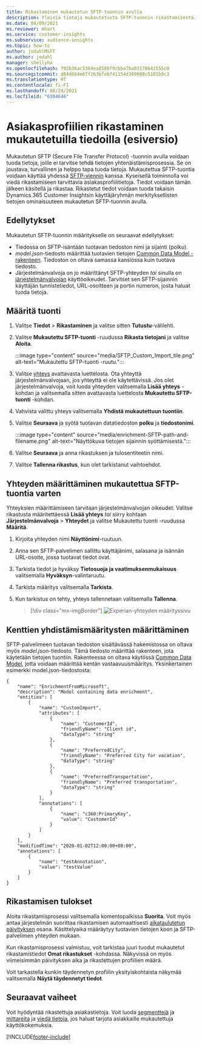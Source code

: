 ```yaml
---
title: Rikastaminen mukautetun SFTP-tuonnin avulla
description: Yleisiä tietoja mukautetusta SFTP-tuonnin rikastamisesta.
ms.date: 04/09/2021
ms.reviewer: mhart
ms.service: customer-insights
ms.subservice: audience-insights
ms.topic: how-to
author: jodahlMSFT
ms.author: jodahl
manager: shellyha
ms.openlocfilehash: f92b36ac5364ea8586f9cbba7ba03178641555c0
ms.sourcegitcommit: d84d664e67f263bfeb741154d309088c5101b9c3
ms.translationtype: HT
ms.contentlocale: fi-FI
ms.lasthandoff: 06/24/2021
ms.locfileid: "6304646"
---
```

# <a name="enrich-customer-profiles-with-custom-data-preview"></a>Asiakasprofiilien rikastaminen mukautetuilla tiedoilla (esiversio)

Mukautetun SFTP (Secure File Transfer Protocol) -tuonnin avulla voidaan tuoda tietoja, joille ei tarvitse tehdä tietojen yhtenäistämisprosessia. Se on joustava, turvallinen ja helppo tapa tuoda tietoja. Mukautettua SFTP-tuontia voidaan käyttää yhdessä [SFTP-viennin](export-sftp.md) kanssa. Kyseisellä toiminnolla voi viedä rikastamiseen tarvittavia asiakasprofiilitietoja. Tiedot voidaan tämän jälkeen käsitellä ja rikastaa. Rikastetut tiedot voidaan tuoda takaisin Dynamics 365 Customer Insightsin käyttäjäryhmän merkityksellisten tietojen ominaisuuteen mukautetun SFTP-tuonnin avulla.

## <a name="prerequisites"></a>Edellytykset

Mukautetun SFTP-tuonnin määritykselle on seuraavat edellytykset:

- Tiedossa on SFTP-isäntään tuotavan tiedoston nimi ja sijainti (polku).
- *model.json*-tiedosto määrittää tuotavien tietojen [Common Data Model -rakenteen](/common-data-model/). Tiedoston on oltava samassa kansiossa kuin tuotava tiedosto.
- Järjestelmänvalvoja on jo määrittänyt SFTP-yhteyden *tai* sinulla on [järjestelmänvalvojan](permissions.md#administrator) käyttöoikeudet. Tarvitset sen SFTP-sijainnin käyttäjän tunnistetiedot, URL-osoitteen ja portin numeron, josta haluat tuoda tietoja.


## <a name="configure-the-import"></a>Määritä tuonti

1. Valitse **Tiedot** > **Rikastaminen** ja valitse sitten **Tutustu**-välilehti.

1. Valitse **Mukautettu SFTP-tuonti** -ruudussa **Rikasta tietojani** ja valitse **Aloita**.

   :::image type="content" source="media/SFTP_Custom_Import_tile.png" alt-text="Mukautettu SFTP-tuonti -ruutu.":::

1. Valitse [yhteys](connections.md) avattavasta luettelosta. Ota yhteyttä järjestelmänvalvojaan, jos yhteyttä ei ole käytettävissä. Jos olet järjestelmänvalvoja, voit luoda yhteyden valitsemalla **Lisää yhteys** -kohdan ja valitsemalla sitten avattavasta luettelosta **Mukautettu SFTP-tuonti** -kohdan.

1. Vahvista valittu yhteys valitsemalla **Yhdistä mukautettuun tuontiin**.

1.  Valitse **Seuraava** ja syötä tuotavan datatiedoston **polku** ja **tiedostonimi**.

    :::image type="content" source="media/enrichment-SFTP-path-and-filename.png" alt-text="Näyttökuva tietojen sijainnin syöttämisestä.":::

1. Valitse **Seuraava** ja anna rikastuksen ja tulosentiteetin nimi. 

1. Valitse **Tallenna rikastus**, kun olet tarkistanut vaihtoehdot.

## <a name="configure-the-connection-for-sftp-custom-import"></a>Yhteyden määrittäminen mukautettua SFTP-tuontia varten 

Yhteyksien määrittämiseen tarvitaan järjestelmänvalvojan oikeudet. Valitse rikastusta määritettäessä **Lisää yhteys** *tai* siirry kohtaan **Järjestelmänvalvoja** > **Yhteydet** ja valitse Mukautettu tuonti -ruudussa **Määritä**.

1. Kirjoita yhteyden nimi **Näyttönimi**-ruutuun.

1. Anna sen SFTP-palvelimen sallittu käyttäjänimi, salasana ja isännän URL-osoite, jossa tuotavat tiedot ovat.

1. Tarkista tiedot ja hyväksy **Tietosuoja ja vaatimuksenmukaisuus** valitsemalla **Hyväksyn**-valintaruutu.

1. Tarkista määritys valitsemalla **Tarkista**.

1. Kun tarkistus on tehty, yhteys tallennetaan valitsemalla **Tallenna**.

   > [!div class="mx-imgBorder"]
   > ![Experian-yhteyden määrityssivu](media/enrichment-SFTP-connection.png "Experian-yhteyden määrityssivu")


## <a name="defining-field-mappings"></a>Kenttien yhdistämismääritysten määrittäminen 

SFTP-palvelimeen tuotavan tiedoston sisältävässä hakemistossa on oltava myös *model.json*-tiedosto. Tämä tiedosto määrittää rakenteen, jota käytetään tietojen tuontiin. Rakenteessa on oltava käytössä [Common Data Model](/common-data-model/), jotta voidaan määrittää kentän vastaavuusmääritys. Yksinkertainen esimerkki model.json-tiedostosta:

```
{
    "name": "EnrichmentFromMicrosoft",
    "description": "Model containing data enrichment",
    "entities": [
        {
            "name": "CustomImport",
            "attributes": [
                {
                    "name": "CustomerId",
                    "friendlyName": "Client id",
                    "dataType": "string"
                },
                {
                    "name": "PreferredCity",
                    "friendlyName": "Preferred City for vacation",
                    "dataType": "string"
                },
                {
                    "name": "PreferredTransportation",
                    "friendlyName": "Preferred transportation",
                    "dataType": "string"
                }
            ],
            "annotations": [
                {
                    "name": "c360:PrimaryKey",
                    "value": "CustomerId"
                }
            ]
        }
    ],
    "modifiedTime": "2020-01-02T12:00:00+08:00",
    "annotations": [
        {
            "name": "testAnnotation",
            "value": "testValue"
        }
    ]
}
```

## <a name="enrichment-results"></a>Rikastamisen tulokset

Aloita rikastamisprosessi valitsemalla komentopalkissa **Suorita**. Voit myös antaa järjestelmän suorittaa rikastamisen automaattisesti [aikataulutetun päivityksen](system.md#schedule-tab) osana. Käsittelyaika määräytyy tuotavien tietojen koon ja SFTP-palvelimen yhteyden mukaan.

Kun rikastamisprosessi valmistuu, voit tarkistaa juuri tuodut mukautetut rikastamistiedot **Omat rikastukset** -kohdassa. Näkyvissä on myös viimeisimmän päivityksen aika ja rikastettujen profiilien määrä.

Voit tarkastella kunkin täydennetyn profiilin yksityiskohtaista näkymää valitsemalla **Näytä täydennetyt tiedot**.

## <a name="next-steps"></a>Seuraavat vaiheet

Voit hyödyntää rikastettuja asiakastietoja. Voit luoda [segmenttejä](segments.md) ja [mittareita](measures.md) ja [viedä tietoja](export-destinations.md), jos haluat tarjota asiakkaille mukautettuja käyttökokemuksia.

[!INCLUDE[footer-include](../includes/footer-banner.md)]

